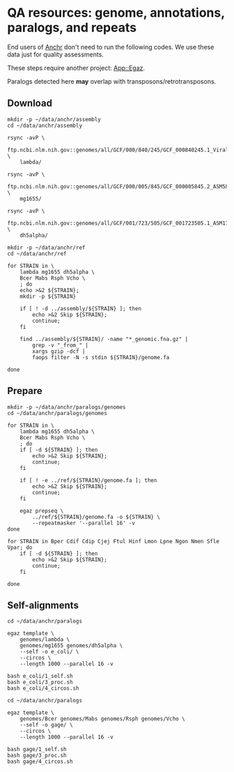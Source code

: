 # QA resources: genome, annotations, paralogs, and repeats

End users of [Anchr](https://github.com/wang-q/anchr) don't need to run the following codes. We use
these data just for quality assessments.

These steps require another project: [App::Egaz](https://github.com/wang-q/App-Egaz).

Paralogs detected here **may** overlap with transposons/retrotransposons.

## Download

```shell script
mkdir -p ~/data/anchr/assembly
cd ~/data/anchr/assembly

rsync -avP \
    ftp.ncbi.nlm.nih.gov::genomes/all/GCF/000/840/245/GCF_000840245.1_ViralProj14204/ \
    lambda/

rsync -avP \
    ftp.ncbi.nlm.nih.gov::genomes/all/GCF/000/005/845/GCF_000005845.2_ASM584v2/ \
    mg1655/

rsync -avP \
    ftp.ncbi.nlm.nih.gov::genomes/all/GCF/001/723/505/GCF_001723505.1_ASM172350v1/ \
    dh5alpha/

```

```shell script
mkdir -p ~/data/anchr/ref
cd ~/data/anchr/ref

for STRAIN in \
    lambda mg1655 dh5alpha \
    Bcer Mabs Rsph Vcho \
    ; do
    echo >&2 ${STRAIN};
    mkdir -p ${STRAIN}

    if [ ! -d ../assembly/${STRAIN} ]; then
        echo >&2 Skip ${STRAIN};
        continue;
    fi

    find ../assembly/${STRAIN}/ -name "*_genomic.fna.gz" |
        grep -v "_from_" |
        xargs gzip -dcf |
        faops filter -N -s stdin ${STRAIN}/genome.fa

done

```

## Prepare

```shell script
mkdir -p ~/data/anchr/paralogs/genomes
cd ~/data/anchr/paralogs/genomes

for STRAIN in \
    lambda mg1655 dh5alpha \
    Bcer Mabs Rsph Vcho \
    ; do
    if [ -d ${STRAIN} ]; then
        echo >&2 Skip ${STRAIN};
        continue;
    fi

    if [ ! -e ../ref/${STRAIN}/genome.fa ]; then
        echo >&2 Skip ${STRAIN};
        continue;
    fi

    egaz prepseq \
        ../ref/${STRAIN}/genome.fa -o ${STRAIN} \
        --repeatmasker '--parallel 16' -v
done

for STRAIN in Bper Cdif Cdip Cjej Ftul Hinf Lmon Lpne Ngon Nmen Sfle Vpar; do
    if [ -d ${STRAIN} ]; then
        echo >&2 Skip ${STRAIN};
        continue;
    fi

done

```

## Self-alignments

```shell script
cd ~/data/anchr/paralogs

egaz template \
    genomes/lambda \
    genomes/mg1655 genomes/dh5alpha \
    --self -o e_coli/ \
    --circos \
    --length 1000 --parallel 16 -v

bash e_coli/1_self.sh
bash e_coli/3_proc.sh
bash e_coli/4_circos.sh

```

```shell script
cd ~/data/anchr/paralogs

egaz template \
    genomes/Bcer genomes/Mabs genomes/Rsph genomes/Vcho \
    --self -o gage/ \
    --circos \
    --length 1000 --parallel 16 -v

bash gage/1_self.sh
bash gage/3_proc.sh
bash gage/4_circos.sh

```

